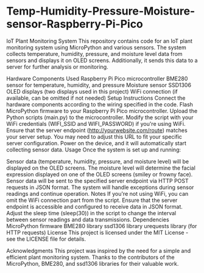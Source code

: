 # Temp-Humidity-Pressure-Moisture-sensor-Raspberry-Pi-Pico

IoT Plant Monitoring System
This repository contains code for an IoT plant monitoring system using MicroPython and various sensors. The system collects temperature, humidity, pressure, and moisture level data from sensors and displays it on OLED screens. Additionally, it sends this data to a server for further analysis or monitoring.

Hardware Components Used
Raspberry Pi Pico microcontroller
BME280 sensor for temperature, humidity, and pressure
Moisture sensor
SSD1306 OLED displays (two displays used in this project)
WiFi connection (if available, can be omitted if not needed)
Setup Instructions
Connect the hardware components according to the wiring specified in the code.
Flash MicroPython firmware to your Raspberry Pi Pico microcontroller.
Upload the Python scripts (main.py) to the microcontroller.
Modify the script with your WiFi credentials (WIFI_SSID and WIFI_PASSWORD) if you're using WiFi.
Ensure that the server endpoint (http://yourwebsite.com/route) matches your server setup. You may need to adjust this URL to fit your specific server configuration.
Power on the device, and it will automatically start collecting sensor data.
Usage
Once the system is set up and running:

Sensor data (temperature, humidity, pressure, and moisture level) will be displayed on the OLED screens.
The moisture level will determine the facial expression displayed on one of the OLED screens (smiley or frowny face).
Sensor data will be sent to the specified server endpoint via HTTP POST requests in JSON format.
The system will handle exceptions during sensor readings and continue operation.
Notes
If you're not using WiFi, you can omit the WiFi connection part from the script.
Ensure that the server endpoint is accessible and configured to receive data in JSON format.
Adjust the sleep time (sleep(30)) in the script to change the interval between sensor readings and data transmissions.
Dependencies
MicroPython firmware
BME280 library
ssd1306 library
urequests library (for HTTP requests)
License
This project is licensed under the MIT License - see the LICENSE file for details.

Acknowledgments
This project was inspired by the need for a simple and efficient plant monitoring system.
Thanks to the contributors of the MicroPython, BME280, and ssd1306 libraries for their valuable work.
